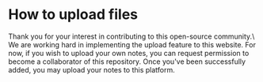 # How to upload files
Thank you for your interest in contributing to this open-source community.\ \
We are working hard in implementing the upload feature to this website. For now, if you wish to upload your own notes, you can request permission to become a collaborator of this repository. Once you've been successfully added, you may upload your notes to this platform.

